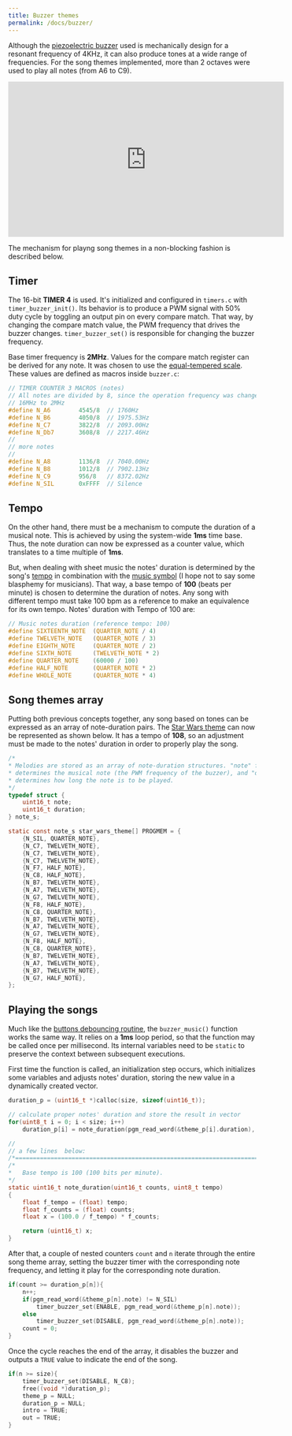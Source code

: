 ```yaml
---
title: Buzzer themes
permalink: /docs/buzzer/
---
```



Although the [piezoelectric buzzer](https://en.wikipedia.org/wiki/Buzzer) used is mechanically design for a resonant frequency of 4KHz, it can also produce tones at a wide range of frequencies. For the song themes implemented, more than 2 octaves were used to play all notes (from A6 to C9).

<iframe width="560" height="315" src="https://www.youtube.com/embed/HfNS7TEvCeo?start=131" frameborder="0" allow="accelerometer; autoplay; encrypted-media; gyroscope; picture-in-picture" allowfullscreen></iframe>

The mechanism for playng song themes in a non-blocking fashion is described below.

## Timer 

The 16-bit __TIMER 4__ is used. It's initialized and configured in `timers.c` with `timer_buzzer_init()`. Its behavior is to produce a PWM signal with 50% duty cycle by toggling an output pin on every compare match. That way, by changing the compare match value, the PWM frequency that drives the buzzer changes. `timer_buzzer_set()` is responsible for changing the buzzer frequency.

Base timer frequency is __2MHz__. Values for the compare match register can be derived for any note. It was chosen to use the [equal-tempered scale](https://pages.mtu.edu/~suits/notefreqs.html). These values are defined as macros inside `buzzer.c`:

```c
// TIMER COUNTER 3 MACROS (notes)
// All notes are divided by 8, since the operation frequency was changed from
// 16MHz to 2MHz
#define N_A6        4545/8  // 1760Hz
#define N_B6        4050/8  // 1975.53Hz
#define N_C7        3822/8  // 2093.00Hz
#define N_Db7       3608/8  // 2217.46Hz
//
// more notes
//
#define N_A8        1136/8  // 7040.00Hz
#define N_B8        1012/8  // 7902.13Hz
#define N_C9        956/8   // 8372.02Hz
#define N_SIL       0xFFFF  // Silence
```

## Tempo

On the other hand, there must be a mechanism to compute the duration of a musical note. This is achieved by using the system-wide __1ms__ time base. Thus, the note duration can now be expressed as a counter value, which translates to a time multiple of __1ms__. 

But, when dealing with sheet music the notes' duration is determined by the song's [tempo](https://en.wikipedia.org/wiki/Tempo) in combination with the [music symbol](https://en.wikipedia.org/wiki/List_of_musical_symbols) (I hope not to say some blasphemy for musicians). That way, a base tempo of __100__ (beats per minute) is chosen to determine the duration of notes. Any song with different tempo must take 100 bpm as a reference to make an equivalence for its own tempo. Notes' duration with Tempo of 100 are:

```c
// Music notes duration (reference tempo: 100)
#define SIXTEENTH_NOTE  (QUARTER_NOTE / 4)
#define TWELVETH_NOTE   (QUARTER_NOTE / 3)
#define EIGHTH_NOTE     (QUARTER_NOTE / 2)
#define SIXTH_NOTE      (TWELVETH_NOTE * 2)
#define QUARTER_NOTE    (60000 / 100)
#define HALF_NOTE       (QUARTER_NOTE * 2)
#define WHOLE_NOTE      (QUARTER_NOTE * 4)
```

## Song themes array

Putting both previous concepts together, any song based on tones can be expressed as an array of note-duration pairs. The [Star Wars theme](https://www.youtube.com/watch?v=lK25-we91L8) can now be represented as shown below. It has a tempo of __108__, so an adjustment must be made to the notes' duration in order to properly play the song.

```c
/*
* Melodies are stored as an array of note-duration structures. "note" field 
* determines the musical note (the PWM frequency of the buzzer), and "duration"
* determines how long the note is to be played.
*/
typedef struct {
    uint16_t note;
    uint16_t duration;
} note_s;

static const note_s star_wars_theme[] PROGMEM = {
    {N_SIL, QUARTER_NOTE},
    {N_C7, TWELVETH_NOTE},
    {N_C7, TWELVETH_NOTE},
    {N_C7, TWELVETH_NOTE},
    {N_F7, HALF_NOTE},
    {N_C8, HALF_NOTE},
    {N_B7, TWELVETH_NOTE},
    {N_A7, TWELVETH_NOTE},
    {N_G7, TWELVETH_NOTE},
    {N_F8, HALF_NOTE},
    {N_C8, QUARTER_NOTE},
    {N_B7, TWELVETH_NOTE},
    {N_A7, TWELVETH_NOTE},
    {N_G7, TWELVETH_NOTE},
    {N_F8, HALF_NOTE},
    {N_C8, QUARTER_NOTE},
    {N_B7, TWELVETH_NOTE},
    {N_A7, TWELVETH_NOTE},
    {N_B7, TWELVETH_NOTE},
    {N_G7, HALF_NOTE},
};
```

## Playing the songs

Much like the [buttons debouncing routine](/nixie_clock/docs/debounce/), the `buzzer_music()` function works the same way. It relies on a __1ms__ loop period, so that the function may be called once per millisecond. Its internal variables need to be `static` to preserve the context between subsequent executions.

First time the function is called, an initialization step occurs, which initializes some variables and adjusts notes' duration, storing the new value in a dynamically created vector.

```c
duration_p = (uint16_t *)calloc(size, sizeof(uint16_t));

// calculate proper notes' duration and store the result in vector
for(uint8_t i = 0; i < size; i++)
    duration_p[i] = note_duration(pgm_read_word(&theme_p[i].duration), tempo);

//
// a few lines  below:
/*===========================================================================*/
/*
*   Base tempo is 100 (100 bits per minute). 
*/
static uint16_t note_duration(uint16_t counts, uint8_t tempo)
{
    float f_tempo = (float) tempo;
    float f_counts = (float) counts;
    float x = (100.0 / f_tempo) * f_counts;

    return (uint16_t) x;
}
```

After that, a couple of nested counters `count` and `n` iterate through the entire song theme array, setting the buzzer timer with the corresponding note frequency, and letting it play for the corresponding note duration.

```c
if(count >= duration_p[n]){
    n++;
    if(pgm_read_word(&theme_p[n].note) != N_SIL)
        timer_buzzer_set(ENABLE, pgm_read_word(&theme_p[n].note));
    else
        timer_buzzer_set(DISABLE, pgm_read_word(&theme_p[n].note));
    count = 0;
}
```

Once the cycle reaches the end of the array, it disables the buzzer and outputs a `TRUE` value to indicate the end of the song.

```c
if(n >= size){
    timer_buzzer_set(DISABLE, N_C8);
    free((void *)duration_p);
    theme_p = NULL;
    duration_p = NULL;
    intro = TRUE;
    out = TRUE;
}
```